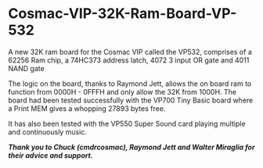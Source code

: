 # Cosmac-VIP-32K-Ram-Board-VP-532
A new 32K ram board for the Cosmac VIP called the VP532, comprises of a 62256 Ram chip, a 74HC373 address latch, 4072 3 input OR gate and 4011 NAND gate 

The logic on the board, thanks to Raymond Jett, allows the on board ram to function from 0000H - 0FFFH and only allow the 32K from 1000H.
The board had been tested successfully with the VP700 Tiny Basic board where a Print MEM gives a whopping 27893 bytes free. 

It has also been tested with the VP550 Super Sound card playing multiple and continuously music.

***Thank you to Chuck (cmdrcosmac), Raymond Jett and Walter Miraglia for their advice and support.***
